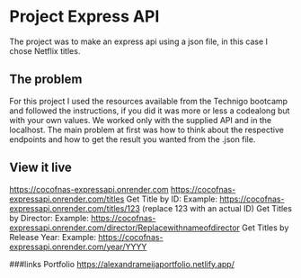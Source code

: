 # Project Express API

The project was to make an express api using a json file, in this case I chose Netflix titles.

## The problem

For this project I used the resources available from the Technigo bootcamp and followed the instructions, if you did it was more or less a codealong but with your own values. We worked only with the supplied API and in the localhost. The main problem at first was how to think about the respective endpoints and how to get the result you wanted from the .json file.

## View it live

https://cocofnas-expressapi.onrender.com
https://cocofnas-expressapi.onrender.com/titles
Get Title by ID:
Example: https://cocofnas-expressapi.onrender.com/titles/123 (replace 123 with an actual ID)
Get Titles by Director:
Example: https://cocofnas-expressapi.onrender.com/director/Replacewithnameofdirector
Get Titles by Release Year:
Example: https://cocofnas-expressapi.onrender.com/year/YYYY


###links
Portfolio https://alexandrameijaportfolio.netlify.app/
